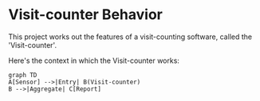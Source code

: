 # Visit-counter Behavior

 

This project works out the features of a
visit-counting software, called the 'Visit-counter'.

 

Here's the context in which the Visit-counter works:

 

```mermaid
graph TD
A[Sensor] -->|Entry| B(Visit-counter)
B -->|Aggregate| C[Report]
```

 

